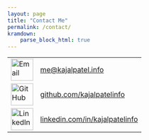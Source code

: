 ```yaml
---
layout: page
title: "Contact Me"
permalink: /contact/
kramdown: 
    parse_block_html: true
---
```


<div class="contact-table-container">
    <table class="contact-table">
        <tr>
            <td><img src="../assets/css/images/mail_blue.png" style="width: 50px; height: auto;" alt="Email" class="contact-icon"></td>
            <td><a href="mailto:me@kajalpatel.info">me@kajalpatel.info</a></td>
        </tr>
        <tr>
            <td><img src="../assets/css/images/github_blue.png" style="width: 50px; height: auto;" alt="GitHub" class="contact-icon"></td>
            <td><a href="https://github.com/kajalpatelinfo/" target="_blank">github.com/kajalpatelinfo</a></td>
        </tr>
        <tr>
            <td><img src="../assets/css/images/linkedin_blue.png" style="width: 50px; height: auto;" alt="LinkedIn" class="contact-icon"></td>
            <td><a href="https://linkedin.com/in/kajalpatelinfo" target="_blank">linkedin.com/in/kajalpatelinfo</a></td>
        </tr>
    </table>
</div>
